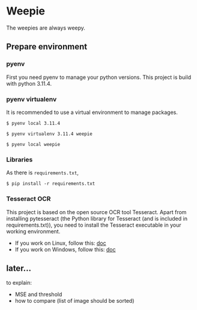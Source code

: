 # Weepie
The weepies are always weepy.  

## Prepare environment
### pyenv
First you need pyenv to manage your python versions. This project is build with python 3.11.4.  

### pyenv virtualenv
It is recommended to use a virtual environment to manage packages.
```shell
$ pyenv local 3.11.4

$ pyenv virtualenv 3.11.4 weepie

$ pyenv local weepie
```

### Libraries
As there is `requirements.txt`,  
```shell
$ pip install -r requirements.txt
```

### Tesseract OCR
This project is based on the open source OCR tool Tesseract. Apart from installing pytesseract (the Python library for Tesseract (and is included in requirements.txt)), you need to install the Tesseract executable in your working environment.  
- If you work on Linux, follow this: [doc](https://tesseract-ocr.github.io/tessdoc/Installation.html)
- If you work on Windows, follow this: [doc](https://github.com/UB-Mannheim/tesseract/wiki)



## later...
to explain:
- MSE and threshold
- how to compare (list of image should be sorted)

